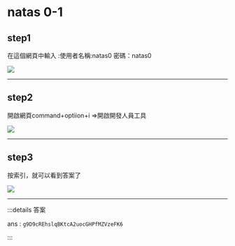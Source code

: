 # natas 0-1

## step1
在這個網頁中輸入 :使用者名稱:natas0 密碼：natas0

![](https://prod-files-secure.s3.us-west-2.amazonaws.com/9c46809e-71a9-4ff4-9050-17deeac44384/50e049ac-1073-40c9-8c1a-cf77848fb1ad/%E6%88%AA%E5%9C%96_2024-02-17_%E4%B8%AD%E5%8D%8812.20.39.png)

---

## step2 
開啟網頁command+optiion+i ⇒開啟開發人員工具

![](https://prod-files-secure.s3.us-west-2.amazonaws.com/9c46809e-71a9-4ff4-9050-17deeac44384/00ae668d-3695-4054-83bb-18278c16fc5f/%E6%88%AA%E5%9C%96_2024-02-17_%E4%B8%AD%E5%8D%8812.26.43.png)

---

## step3 
按索引，就可以看到答案了

![](https://prod-files-secure.s3.us-west-2.amazonaws.com/9c46809e-71a9-4ff4-9050-17deeac44384/001cc4d4-866c-466a-acd3-9a3c402c34f0/%E6%88%AA%E5%9C%96_2024-02-17_%E4%B8%AD%E5%8D%8812.28.52.png)

---
:::details 答案

ans : `g9D9cREhslqBKtcA2uocGHPfMZVzeFK6`

:::